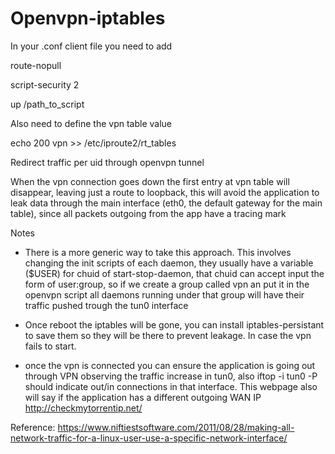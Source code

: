 # Openvpn-iptables

In your .conf client file you need to add

route-nopull

script-security 2

up /path_to_script

Also need to define the vpn table value

echo 200   vpn >> /etc/iproute2/rt_tables

Redirect traffic per uid through openvpn tunnel

When the vpn connection goes down the first entry at vpn table will disappear, leaving just a route to loopback, this will avoid the application to leak data through the main interface (eth0, the default gateway for the main table), since all packets outgoing from the app have a tracing mark


Notes
- There is a more generic way to take this approach. This involves changing the init scripts of each daemon, they usually have a variable ($USER) for chuid of start-stop-daemon, that chuid can accept input the form of user:group, so if we create a group called vpn an put it in the openvpn script all daemons running under that group will have their traffic pushed trough the tun0 interface

- Once reboot the iptables will be gone, you can install iptables-persistant to save them so they will be there to prevent leakage. In case the vpn fails to start.

- once the vpn is connected you can ensure the application is going out through VPN observing the traffic increase in tun0, also iftop -i tun0 -P should indicate out/in connections in that interface. This webpage also will say if the application has a different outgoing WAN IP http://checkmytorrentip.net/


Reference: https://www.niftiestsoftware.com/2011/08/28/making-all-network-traffic-for-a-linux-user-use-a-specific-network-interface/ 
